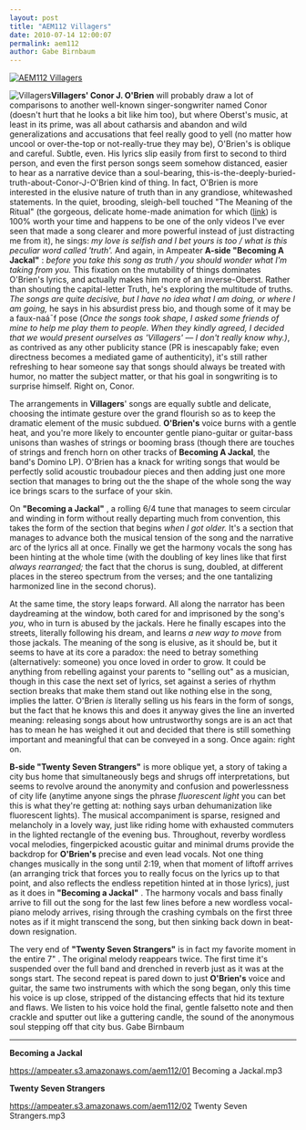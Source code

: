 ```yaml
---
layout: post
title: "AEM112 Villagers"
date: 2010-07-14 12:00:07
permalink: aem112
author: Gabe Birnbaum
---
```

[![AEM112 Villagers](https://ampeater.s3.amazonaws.com/aem112/Villagers.jpg)](https://ampeater.s3.amazonaws.com/aem112/Villagers.jpg)

![](http://ampeatermusic.com/wp-content/uploads/2010/07/Villagers-300x300.jpg "Villagers")**Villagers' Conor J. O'Brien** will probably draw a lot of comparisons to another well-known singer-songwriter named Conor (doesn't hurt that he looks a bit like him too), but where Oberst's music, at least in its prime, was all about catharsis and abandon and wild generalizations and accusations that feel really good to yell (no matter how uncool or over-the-top or not-really-true they may be), O'Brien's is oblique and careful. Subtle, even. His lyrics slip easily from first to second to third person, and even the first person songs seem somehow distanced, easier to hear as a narrative device than a soul-bearing, this-is-the-deeply-buried-truth-about-Conor-J-O'Brien kind of thing. In fact, O'Brien is more interested in the elusive nature of truth than in any grandiose, whitewashed statements. In the quiet, brooding, sleigh-bell touched "The Meaning of the Ritual" (the gorgeous, delicate home-made animation for which ([link](http://www.youtube.com/watch?v=KOvGeo-MNts&feature=player_embedded)) is 100% worth your time and happens to be one of the only videos I've ever seen that made a song clearer and more powerful instead of just distracting me from it), he sings: _my love is selfish and I bet yours is too /_ _what is this peculiar word called 'truth'._ And again, in Ampeater **A-side "Becoming A Jackal"** : _before you take this song as truth / you should wonder what I'm taking from you._ This fixation on the mutability of things dominates O'Brien's lyrics, and actually makes him more of an inverse-Oberst. Rather than shouting the capital-letter Truth, he's exploring the multitude of truths. _The songs are quite decisive, but I have no idea what I am doing, or where I am going,_ he says in his absurdist press bio, and though some of it may be a faux-naá¯f pose (_Once the songs took shape, I asked some friends of mine to help me play them to people. When they kindly agreed, I decided that we would present ourselves as 'Villagers' — I don't really know why.)_, as contrived as any other publicity stance (PR is inescapably fake; even directness becomes a mediated game of authenticity), it's still rather refreshing to hear someone say that songs should always be treated with humor, no matter the subject matter, or that his goal in songwriting is to surprise himself. Right on, Conor.

<!-- more -->

The arrangements in **Villagers**' songs are equally subtle and delicate, choosing the intimate gesture over the grand flourish so as to keep the dramatic element of the music subdued. **O'Brien's** voice burns with a gentle heat, and you're more likely to encounter gentle piano-guitar or guitar-bass unisons than washes of strings or booming brass (though there are touches of strings and french horn on other tracks of **Becoming A Jackal**, the band's Domino LP). O'Brien has a knack for writing songs that would be perfectly solid acoustic troubadour pieces and then adding just one more section that manages to bring out the the shape of the whole song the way ice brings scars to the surface of your skin.

On **"Becoming a Jackal"** , a rolling 6/4 tune that manages to seem circular and winding in form without really departing much from convention, this takes the form of the section that begins _when I got older._ It's a section that manages to advance both the musical tension of the song and the narrative arc of the lyrics all at once. Finally we get the harmony vocals the song has been hinting at the whole time (with the doubling of key lines like that first _always rearranged;_ the fact that the chorus is sung, doubled, at different places in the stereo spectrum from the verses; and the one tantalizing harmonized line in the second chorus).

At the same time, the story leaps forward. All along the narrator has been daydreaming at the window, both cared for and imprisoned by the song's _you_, who in turn is abused by the jackals. Here he finally escapes into the streets, literally following his dream, and learns _a new way to move_ from those jackals. The meaning of the song is elusive, as it should be, but it seems to have at its core a paradox: the need to betray something (alternatively: someone) you once loved in order to grow. It could be anything from rebelling against your parents to "selling out" as a musician, though in this case the next set of lyrics, set against a series of rhythm section breaks that make them stand out like nothing else in the song, implies the latter. O'Brien _is_ literally selling us his fears in the form of songs, but the fact that he knows this and does it anyway gives the line an inverted meaning: releasing songs about how untrustworthy songs are is an act that has to mean he has weighed it out and decided that there is still something important and meaningful that can be conveyed in a song. Once again: right on.

**B-side "Twenty Seven Strangers"** is more oblique yet, a story of taking a city bus home that simultaneously begs and shrugs off interpretations, but seems to revolve around the anonymity and confusion and powerlessness of city life (anytime anyone sings the phrase _fluorescent light_ you can bet this is what they're getting at: nothing says urban dehumanization like fluorescent lights). The musical accompaniment is sparse, resigned and melancholy in a lovely way, just like riding home with exhausted commuters in the lighted rectangle of the evening bus. Throughout, reverby wordless vocal melodies, fingerpicked acoustic guitar and minimal drums provide the backdrop for **O'Brien's** precise and even lead vocals. Not one thing changes musically in the song until 2:19, when that moment of liftoff arrives (an arranging trick that forces you to really focus on the lyrics up to that point, and also reflects the endless repetition hinted at in those lyrics), just as it does in **"Becoming a Jackal"** . The harmony vocals and bass finally arrive to fill out the song for the last few lines before a new wordless vocal-piano melody arrives, rising through the crashing cymbals on the first three notes as if it might transcend the song, but then sinking back down in beat-down resignation.

The very end of **"Twenty Seven Strangers"** is in fact my favorite moment in the entire 7" . The original melody reappears twice. The first time it's suspended over the full band and drenched in reverb just as it was at the songs start. The second repeat is pared down to just **O'Brien's** voice and guitar, the same two instruments with which the song began, only this time his voice is up close, stripped of the distancing effects that hid its texture and flaws. We listen to his voice hold the final, gentle falsetto note and then crackle and sputter out like a guttering candle, the sound of the anonymous soul stepping off that city bus. Gabe Birnbaum

---

**Becoming a Jackal**

https://ampeater.s3.amazonaws.com/aem112/01 Becoming a Jackal.mp3

**Twenty Seven Strangers**

https://ampeater.s3.amazonaws.com/aem112/02 Twenty Seven Strangers.mp3

